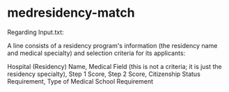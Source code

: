 # medresidency-match

Regarding Input.txt:


A line consists of a residency program's information (the residency name and medical specialty) and selection criteria for its applicants:

Hospital (Residency) Name, Medical Field (this is not a criteria; it is just the residency specialty), Step 1 Score, Step 2 Score, Citizenship Status Requirement, Type of Medical School Requirement 
